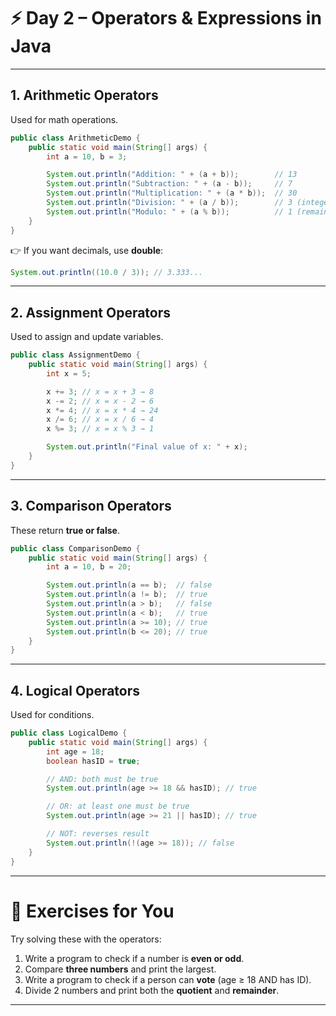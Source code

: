 

# ⚡ Day 2 – Operators & Expressions in Java

---

## **1. Arithmetic Operators**

Used for math operations.

```java
public class ArithmeticDemo {
    public static void main(String[] args) {
        int a = 10, b = 3;

        System.out.println("Addition: " + (a + b));        // 13
        System.out.println("Subtraction: " + (a - b));     // 7
        System.out.println("Multiplication: " + (a * b));  // 30
        System.out.println("Division: " + (a / b));        // 3 (integer division)
        System.out.println("Modulo: " + (a % b));          // 1 (remainder)
    }
}
```

👉 If you want decimals, use **double**:

```java
System.out.println((10.0 / 3)); // 3.333...
```

---

## **2. Assignment Operators**

Used to assign and update variables.

```java
public class AssignmentDemo {
    public static void main(String[] args) {
        int x = 5;

        x += 3; // x = x + 3 → 8
        x -= 2; // x = x - 2 → 6
        x *= 4; // x = x * 4 → 24
        x /= 6; // x = x / 6 → 4
        x %= 3; // x = x % 3 → 1

        System.out.println("Final value of x: " + x);
    }
}
```

---

## **3. Comparison Operators**

These return **true or false**.

```java
public class ComparisonDemo {
    public static void main(String[] args) {
        int a = 10, b = 20;

        System.out.println(a == b);  // false
        System.out.println(a != b);  // true
        System.out.println(a > b);   // false
        System.out.println(a < b);   // true
        System.out.println(a >= 10); // true
        System.out.println(b <= 20); // true
    }
}
```

---

## **4. Logical Operators**

Used for conditions.

```java
public class LogicalDemo {
    public static void main(String[] args) {
        int age = 18;
        boolean hasID = true;

        // AND: both must be true
        System.out.println(age >= 18 && hasID); // true

        // OR: at least one must be true
        System.out.println(age >= 21 || hasID); // true

        // NOT: reverses result
        System.out.println(!(age >= 18)); // false
    }
}
```

---

# 🎯 Exercises for You

Try solving these with the operators:

1. Write a program to check if a number is **even or odd**.
2. Compare **three numbers** and print the largest.
3. Write a program to check if a person can **vote** (age ≥ 18 AND has ID).
4. Divide 2 numbers and print both the **quotient** and **remainder**.

---

